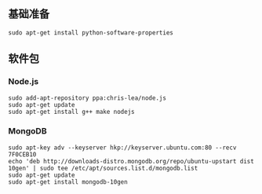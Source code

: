 基础准备
--------

    sudo apt-get install python-software-properties

软件包
------

### Node.js

    sudo add-apt-repository ppa:chris-lea/node.js
    sudo apt-get update
    sudo apt-get install g++ make nodejs

### MongoDB

    sudo apt-key adv --keyserver hkp://keyserver.ubuntu.com:80 --recv 7F0CEB10
    echo 'deb http://downloads-distro.mongodb.org/repo/ubuntu-upstart dist 10gen' | sudo tee /etc/apt/sources.list.d/mongodb.list
    sudo apt-get update
    sudo apt-get install mongodb-10gen


